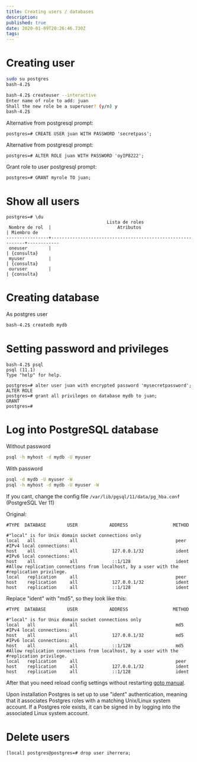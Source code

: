 ```yaml
---
title: Creating users / databases
description: 
published: true
date: 2020-01-09T20:26:46.730Z
tags: 
---
```


# Creating user

```sh
sudo su postgres
bash-4.2$ 

bash-4.2$ createuser --interactive
Enter name of role to add: juan  
Shall the new role be a superuser? (y/n) y
bash-4.2$
```

Alternative from postgresql prompt:

```pgsql
postgres=# CREATE USER juan WITH PASSWORD 'secretpass';
```

Alternative from postgresql prompt:

```pgsql
postgres=# ALTER ROLE juan WITH PASSWORD 'oyIP8222';
```

Grant role to user postgresql prompt:

```pgsql
postgres=# GRANT myrole TO juan;
```

# Show all users


```text
postgres=# \du                                                                                                                                                                                                               
                                      Lista de roles                                                                                                                                                                                          
 Nombre de rol  |                         Atributos                          | Miembro de                                                                                                                                                     
----------------+------------------------------------------------------------+------------                                                                                                                                                    
 oneuser        |                                                            | {consulta}                                                                                                                                                     
 myuser         |                                                            | {consulta}                                                                                                                                                     
 ouruser        |                                                            | {consulta}

```

# Creating database
As postgres user


```sh
bash-4.2$ createdb mydb
```

# Setting password and privileges

```pgsql
bash-4.2$ psql
psql (11.1)
Type "help" for help.

postgres=# alter user juan with encrypted password 'mysecretpassword';
ALTER ROLE
postgres=# grant all privileges on database mydb to juan; 
GRANT
postgres=# 

```

# Log into PostgreSQL database

Without password

```sh
psql -h myhost -d mydb -U myuser
```

With password


```sh
psql -d mydb -U myuser -W
psql -h myhost -d mydb -U myuser -W
```


If you cant, change the config file `/var/lib/pgsql/11/data/pg_hba.conf` (PostgreSQL Ver 11)

Original:


```pgsql
#TYPE  DATABASE        USER            ADDRESS                 METHOD

#"local" is for Unix domain socket connections only
local   all             all                                     peer
#IPv4 local connections:
host    all             all             127.0.0.1/32            ident
#IPv6 local connections:
host    all             all             ::1/128                 ident
#Allow replication connections from localhost, by a user with the
#replication privilege.
local   replication     all                                     peer
host    replication     all             127.0.0.1/32            ident
host    replication     all             ::1/128                 ident
```



Replace "ident" with "md5", so they look like this:


```pgsql
#TYPE  DATABASE        USER            ADDRESS                 METHOD

#"local" is for Unix domain socket connections only
local   all             all                                     md5
#IPv4 local connections:
host    all             all             127.0.0.1/32            md5
#IPv6 local connections:
host    all             all             ::1/128                 md5
#Allow replication connections from localhost, by a user with the
#replication privilege.
local   replication     all                                     peer
host    replication     all             127.0.0.1/32            ident
host    replication     all             ::1/128                 ident
```


After that you need reload config settings without restarting [goto manual](/postgresql/install#reload-config-settings-without-restarting).


Upon installation Postgres is set up to use "ident" authentication, meaning that it associates Postgres roles with a matching Unix/Linux system account. If a Postgres role exists, it can be signed in by logging into the associated Linux system account.


# Delete users

```[local] postgres@postgres=# drop user iherrera;```


